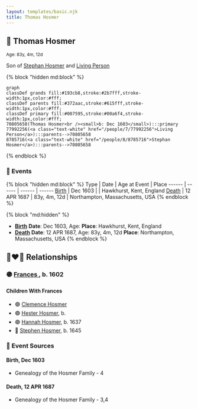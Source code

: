 ```yaml
---
layout: templates/basic.njk
title: Thomas Hosmer
---
```

## 🔵 Thomas Hosmer
<small>Age: 83y, 4m, 12d</small>

Son of [Stephan Hosmer](/people/8/8785716) and [Living Person](/people/7/77992256)

{% block "hidden md:block" %}
```mermaid
graph
classDef grands fill:#193cb8,stroke:#2b7fff,stroke-width:1px,color:#fff;
classDef parents fill:#372aac,stroke:#615fff,stroke-width:1px,color:#fff;
classDef primary fill:#007595,stroke:#00a6f4,stroke-width:1px,color:#fff;
70805658(Thomas Hosmer<br /><small>b: Dec 1603</small>):::primary
77992256(<a class="text-white" href="/people/7/77992256">Living Person</a>):::parents-->70805658
8785716(<a class="text-white" href="/people/8/8785716">Stephan Hosmer</a>):::parents-->70805658
```
{% endblock %}

### 📆 Events

{% block "hidden md:block" %}
Type | Date | Age at Event | Place
------ | ------ | ------ | ------
[Birth](#event-event-2) | Dec 1603 |  | Hawkhurst, Kent, England
[Death](#event-event-3) | 12 APR 1687 | 83y, 4m, 12d | Northampton, Massachusetts, USA
{% endblock %}

{% block "md:hidden" %}
- **[Birth](#event-event-2)**
**Date**: Dec 1603, Age:
**Place**: Hawkhurst, Kent, England
- **[Death](#event-event-3)**
**Date**: 12 APR 1687, Age: 83y, 4m, 12d
**Place**: Northampton, Massachusetts, USA
{% endblock %}

## 👩‍❤️‍👨 Relationships

### 🟣 [Frances ](/people/1/15178620), b. 1602

#### Children With Frances
* 🟣 [Clemence Hosmer](/people/3/36338636)
* 🟣 [Hester Hosmer](/people/8/80112068), b.
* 🟣 [Hannah Hosmer](/people/7/74814464), b. 1637
* 🔵 [Stephen Hosmer](/people/5/53717358), b. 1645
### 📰 Event Sources

#### <a id="event-event-2"></a> Birth, Dec 1603
* Genealogy of the Hosmer Family  - 4

#### <a id="event-event-3"></a> Death, 12 APR 1687
* Genealogy of the Hosmer Family  - 3,4